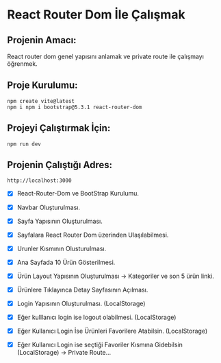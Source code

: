# React Router Dom İle Çalışmak

## Projenin Amacı:
React router dom genel yapısını anlamak ve private route ile çalışmayı öğrenmek.

## Proje Kurulumu:
```
npm create vite@latest
npm i npm i bootstrap@5.3.1 react-router-dom 
```

## Projeyi Çalıştırmak İçin:
```
npm run dev
```

## Projenin Çalıştığı Adres:
```
http://localhost:3000
```

- [x] React-Router-Dom ve BootStrap Kurulumu.
- [x] Navbar Oluşturulması.
- [x] Sayfa Yapısının Oluşturulması.
- [x] Sayfalara React Router Dom üzerinden Ulaşılabilmesi.
- [x] Urunler Kısmının Olusturulması.
- [x] Ana Sayfada 10 Ürün Gösterilmesi.
- [x] Ürün Layout Yapısının Oluşturulması -> Kategoriler ve son 5 ürün linki.
- [x] Ürünlere Tıklayınca Detay Sayfasının Açılması.
- [x] Login Yapısının Oluşturulması. (LocalStorage)
- [x] Eğer kulllanıcı login ise logout olabilmesi. (LocalStorage)
- [x] Eğer Kullanıcı Login İse Ürünleri Favorilere Atabilsin. (LocalStorage)
- [x] Eğer Kullanıcı Login ise seçtiği Favoriler Kısmına Gidebilsin (LocalStorage) -> Private Route...

